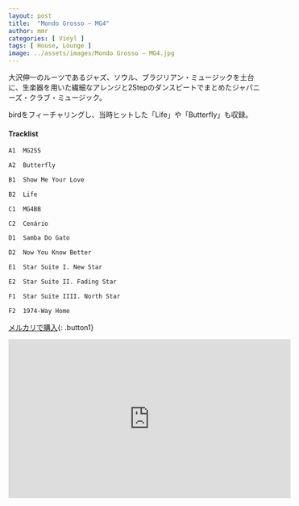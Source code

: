 ```yaml
---
layout: post
title:  "Mondo Grosso – MG4"
author: mmr
categories: [ Vinyl ]
tags: [ House, Lounge ]
image: ../assets/images/Mondo Grosso – MG4.jpg
---
```


大沢伸一のルーツであるジャズ、ソウル、ブラジリアン・ミュージックを土台に、生楽器を用いた繊細なアレンジと2Stepのダンスビートでまとめたジャパニーズ・クラブ・ミュージック。

birdをフィーチャリングし、当時ヒットした「Life」や「Butterfly」も収録。

#### Tracklist
```md
A1  MG2SS

A2  Butterfly

B1  Show Me Your Love

B2  Life

C1  MG4BB

C2  Cenário

D1  Samba Do Gato

D2  Now You Know Better

E1  Star Suite I. New Star

E2  Star Suite II. Fading Star

F1  Star Suite IIII. North Star

F2  1974-Way Home
```

[メルカリで購入](https://jp.mercari.com/item/m82949922453?afid=6142608987){: .button1}

<iframe width="560" height="315" src="https://www.youtube.com/embed/MTlbFVhh7Fw?si=otIP4cO1gTdZ2LcR" title="YouTube video player" frameborder="0" allow="accelerometer; autoplay; clipboard-write; encrypted-media; gyroscope; picture-in-picture; web-share" referrerpolicy="strict-origin-when-cross-origin" allowfullscreen></iframe>